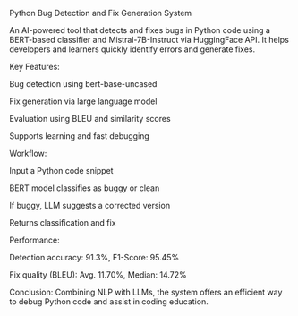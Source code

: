 Python Bug Detection and Fix Generation System

An AI-powered tool that detects and fixes bugs in Python code using a BERT-based classifier and Mistral-7B-Instruct via HuggingFace API. It helps developers and learners quickly identify errors and generate fixes.

Key Features:

Bug detection using bert-base-uncased

Fix generation via large language model

Evaluation using BLEU and similarity scores

Supports learning and fast debugging

Workflow:

Input a Python code snippet

BERT model classifies as buggy or clean

If buggy, LLM suggests a corrected version

Returns classification and fix

Performance:

Detection accuracy: 91.3%, F1-Score: 95.45%

Fix quality (BLEU): Avg. 11.70%, Median: 14.72%

Conclusion: Combining NLP with LLMs, the system offers an efficient way to debug Python code and assist in coding education.
